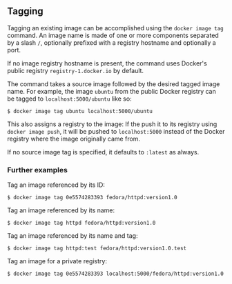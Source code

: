 ## Tagging

Tagging an existing image can be accomplished using the `docker image tag` command. An image name is made of one or more
components separated by a slash `/`, optionally prefixed with a registry hostname and optionally a port.

If no image registry hostname is present, the command uses Docker's public registry `registry-1.docker.io` by default.

The command takes a source image followed by the desired tagged image name. For example, the image `ubuntu` from the
public Docker registry can be tagged to `localhost:5000/ubuntu` like so:

```shell script
$ docker image tag ubuntu localhost:5000/ubuntu
``` 

This also assigns a registry to the image: If the push it to its registry using `docker image push`, it will be pushed
to `localhost:5000` instead of the Docker registry where the image originally came from.

If no source image tag is specified, it defaults to `:latest` as always.

### Further examples

Tag an image referenced by its ID:

```shell script
$ docker image tag 0e5574283393 fedora/httpd:version1.0
```

Tag an image referenced by its name:

```shell script
$ docker image tag httpd fedora/httpd:version1.0
```

Tag an image referenced by its name and tag:

```shell script
$ docker image tag httpd:test fedora/httpd:version1.0.test
```

Tag an image for a private registry:

```shell script
$ docker image tag 0e5574283393 localhost:5000/fedora/httpd:version1.0
```
